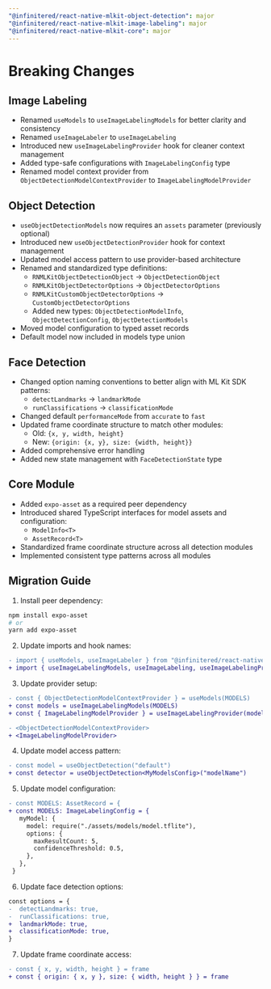 ```yaml
---
"@infinitered/react-native-mlkit-object-detection": major
"@infinitered/react-native-mlkit-image-labeling": major
"@infinitered/react-native-mlkit-core": major
---
```


# Breaking Changes

## Image Labeling

- Renamed `useModels` to `useImageLabelingModels` for better clarity and consistency
- Renamed `useImageLabeler` to `useImageLabeling`
- Introduced new `useImageLabelingProvider` hook for cleaner context management
- Added type-safe configurations with `ImageLabelingConfig` type
- Renamed model context provider from `ObjectDetectionModelContextProvider` to `ImageLabelingModelProvider`

## Object Detection

- `useObjectDetectionModels` now requires an `assets` parameter (previously optional)
- Introduced new `useObjectDetectionProvider` hook for context management
- Updated model access pattern to use provider-based architecture
- Renamed and standardized type definitions:
    - `RNMLKitObjectDetectionObject` → `ObjectDetectionObject`
    - `RNMLKitObjectDetectorOptions` → `ObjectDetectorOptions`
    - `RNMLKitCustomObjectDetectorOptions` → `CustomObjectDetectorOptions`
    - Added new types: `ObjectDetectionModelInfo`, `ObjectDetectionConfig`, `ObjectDetectionModels`
- Moved model configuration to typed asset records
- Default model now included in models type union

## Face Detection

- Changed option naming conventions to better align with ML Kit SDK patterns:
    - `detectLandmarks` → `landmarkMode`
    - `runClassifications` → `classificationMode`
- Changed default `performanceMode` from `accurate` to `fast`
- Updated frame coordinate structure to match other modules:
    - Old: `{x, y, width, height}`
    - New: `{origin: {x, y}, size: {width, height}}`
- Added comprehensive error handling
- Added new state management with `FaceDetectionState` type

## Core Module

- Added `expo-asset` as a required peer dependency
- Introduced shared TypeScript interfaces for model assets and configuration:
    - `ModelInfo<T>`
    - `AssetRecord<T>`
- Standardized frame coordinate structure across all detection modules
- Implemented consistent type patterns across all modules

## Migration Guide

1. Install peer dependency:

```bash
npm install expo-asset
# or
yarn add expo-asset
```

2. Update imports and hook names:

```diff
- import { useModels, useImageLabeler } from "@infinitered/react-native-mlkit-image-labeling"
+ import { useImageLabelingModels, useImageLabeling, useImageLabelingProvider } from "@infinitered/react-native-mlkit-image-labeling"
```

3. Update provider setup:

```diff
- const { ObjectDetectionModelContextProvider } = useModels(MODELS)
+ const models = useImageLabelingModels(MODELS)
+ const { ImageLabelingModelProvider } = useImageLabelingProvider(models)

- <ObjectDetectionModelContextProvider>
+ <ImageLabelingModelProvider>
```

4. Update model access pattern:

```diff
- const model = useObjectDetection("default")
+ const detector = useObjectDetection<MyModelsConfig>("modelName")
```

5. Update model configuration:

```diff
- const MODELS: AssetRecord = {
+ const MODELS: ImageLabelingConfig = {
   myModel: {
     model: require("./assets/models/model.tflite"),
     options: {
       maxResultCount: 5,
       confidenceThreshold: 0.5,
     },
   },
 }
```

6. Update face detection options:

```diff
const options = {
-  detectLandmarks: true,
-  runClassifications: true,
+  landmarkMode: true,
+  classificationMode: true,
}
```

7. Update frame coordinate access:

```diff
- const { x, y, width, height } = frame
+ const { origin: { x, y }, size: { width, height } } = frame
```
